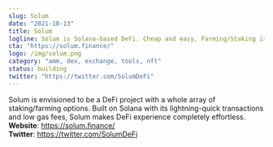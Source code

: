 ```yaml
---
slug: Solum
date: "2021-10-13"
title: Solum
logline: Solum is Solana-based DeFi. Cheap and easy, Farming/Staking is only a few clicks behind.
cta: "https://solum.finance/"
logo: /img/solum.png
category: "amm, dex, exchange, tools, nft"
status: building
twitter: "https://twitter.com/SolumDeFi"
---
```


Solum is envisioned to be a DeFi project with a whole array of staking/farming options. Built on Solana with its lightning-quick transactions and low gas fees, Solum makes DeFi experience completely effortless.
<b>Website</b>: https://solum.finance/ </br>
<b>Twitter</b>: https://twitter.com/SolumDeFi </br>

